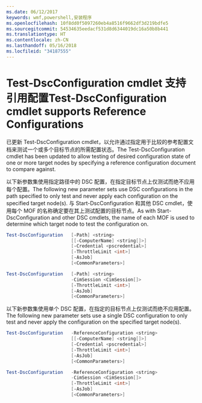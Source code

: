 ```yaml
---
ms.date: 06/12/2017
keywords: wmf,powershell,安装程序
ms.openlocfilehash: 10f8dd0f5097260eb4a8516f9662df3d219bdfe5
ms.sourcegitcommit: 54534635eedacf531d8d6344019dc16a50b8b441
ms.translationtype: HT
ms.contentlocale: zh-CN
ms.lasthandoff: 05/16/2018
ms.locfileid: "34187555"
---
```

# <a name="test-dscconfiguration-cmdlet-supports-reference-configurations"></a><span data-ttu-id="68825-102">Test-DscConfiguration cmdlet 支持引用配置</span><span class="sxs-lookup"><span data-stu-id="68825-102">Test-DscConfiguration cmdlet supports Reference Configurations</span></span>

<span data-ttu-id="68825-103">已更新 Test-DscConfiguration cmdlet，以允许通过指定用于比较的参考配置文档来测试一个或多个目标节点的所需配置状态。</span><span class="sxs-lookup"><span data-stu-id="68825-103">The Test-DscConfiguration cmdlet has been updated to allow testing of desired configuration state of one or more target nodes by specifying a reference configuration document to compare against.</span></span>

<span data-ttu-id="68825-104">以下新参数集使用指定路径中的 DSC 配置，在指定目标节点上仅测试而绝不应用每个配置。</span><span class="sxs-lookup"><span data-stu-id="68825-104">The following new parameter sets use DSC configurations in the path specified to only test and never apply each configuration on the specified target node(s).</span></span> <span data-ttu-id="68825-105">与 Start-DscConfiguration 和其他 DSC cmdlet，使用每个 MOF 的名称确定要在其上测试配置的目标节点。</span><span class="sxs-lookup"><span data-stu-id="68825-105">As with Start-DscConfiguration and other DSC cmdlets, the name of each MOF is used to determine which target node to test the configuration on.</span></span>

```powershell
Test-DscConfiguration   [-Path] <string>
                        [[-ComputerName] <string[]>]
                        [-Credential <pscredential>]
                        [-ThrottleLimit <int>]
                        [-AsJob]
                        [<CommonParameters>]

Test-DscConfiguration   [-Path] <string>
                        -CimSession <CimSession[]>
                        [-ThrottleLimit <int>]
                        [-AsJob]
                        [<CommonParameters>]
```

<span data-ttu-id="68825-106">以下新参数集使用单个 DSC 配置，在指定的目标节点上仅测试而绝不应用配置。</span><span class="sxs-lookup"><span data-stu-id="68825-106">The following new parameter sets use a single DSC configuration to only test and never apply the configuration on the specified target node(s).</span></span>

```powershell
Test-DscConfiguration   -ReferenceConfiguration <string>
                        [[-ComputerName] <string[]>]
                        [-Credential <pscredential>]
                        [-ThrottleLimit <int>]
                        [-AsJob]
                        [<CommonParameters>]

Test-DscConfiguration   -ReferenceConfiguration <string>
                        -CimSession <CimSession[]>
                        [-ThrottleLimit <int>]
                        [-AsJob]
                        [<CommonParameters>]
```

